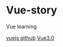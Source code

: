 <!--
 * @Descripttion: 
 * @version: 
 * @Author: matias tang
 * @Date: 2020-08-17 17:00:15
 * @LastEditors: matias tang
 * @LastEditTime: 2020-09-21 13:49:13
-->
# Vue-story
Vue learning

[vuejs github](https://github.com/vuejs)
[Vue3.0](https://github.com/vuejs/vue-next)
